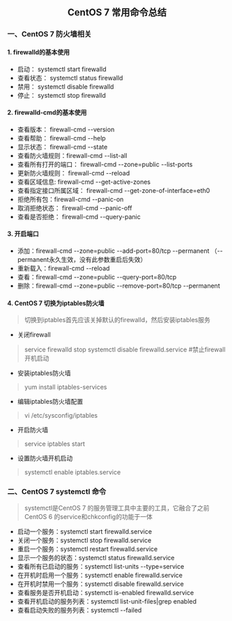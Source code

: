 ## <center>CentOS 7 常用命令总结</center>
### 一、CentOS 7 防火墙相关
#### 1. firewalld的基本使用
* 启动： systemctl start firewalld
* 查看状态： systemctl status firewalld
* 禁用： systemctl disable firewalld
* 停止： systemctl stop firewalld

#### 2. firewalld-cmd的基本使用
* 查看版本： firewall-cmd --version
* 查看帮助： firewall-cmd --help
* 显示状态： firewall-cmd --state
* 查看防火墙规则：firewall-cmd --list-all
* 查看所有打开的端口： firewall-cmd --zone=public --list-ports
* 更新防火墙规则： firewall-cmd --reload
* 查看区域信息:  firewall-cmd --get-active-zones
* 查看指定接口所属区域： firewall-cmd --get-zone-of-interface=eth0
* 拒绝所有包：firewall-cmd --panic-on
* 取消拒绝状态： firewall-cmd --panic-off
* 查看是否拒绝： firewall-cmd --query-panic

#### 3. 开启端口
* 添加：firewall-cmd --zone=public --add-port=80/tcp --permanent （--permanent永久生效，没有此参数重启后失效）
* 重新载入：firewall-cmd --reload
* 查看：firewall-cmd --zone=public --query-port=80/tcp
* 删除：firewall-cmd --zone=public --remove-port=80/tcp --permanent

#### 4. CentOS 7 切换为iptables防火墙
> 切换到iptables首先应该关掉默认的firewalld，然后安装iptables服务

* 关闭firewall
> service firewalld stop
> systemctl disable firewalld.service  #禁止firewall开机启动

* 安装iptables防火墙
> yum install iptables-services

* 编辑iptables防火墙配置
> vi /etc/sysconfig/iptables

* 开启防火墙
> service iptables start

* 设置防火墙开机启动
> systemctl enable iptables.service

### 二、CentOS 7 systemctl 命令
> systemctl是CentOS 7 的服务管理工具中主要的工具，它融合了之前CentOS 6 的service和chkconfig的功能于一体

* 启动一个服务：systemctl start firewalld.service
* 关闭一个服务：systemctl stop firewalld.service
* 重启一个服务：systemctl restart firewalld.service
* 显示一个服务的状态：systemctl status firewalld.service
* 查看所有已启动的服务：systemctl list-units --type=service
* 在开机时启用一个服务：systemctl enable firewalld.service
* 在开机时禁用一个服务：systemctl disable firewalld.service
* 查看服务是否开机启动：systemctl is-enabled firewalld.service
* 查看开机启动的服务列表：systemctl list-unit-files|grep enabled
* 查看启动失败的服务列表：systemctl --failed